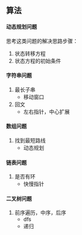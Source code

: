 ## 算法

#### 动态规划问题
思考这类问题的解决思路步骤： 
1. 状态转移方程
2. 状态方程的初始条件


#### 字符串问题
1. 最长子串
   * 移动窗口
2. 回文
   * 左右指针，中心扩展

#### 数组问题
1. 找到最短路线
   * 动态规划


#### 链表问题
1. 是否有环
   * 快慢指针



#### 二叉树问题
1. 前序遍历，中序，后序
   * dfs
   * 递归